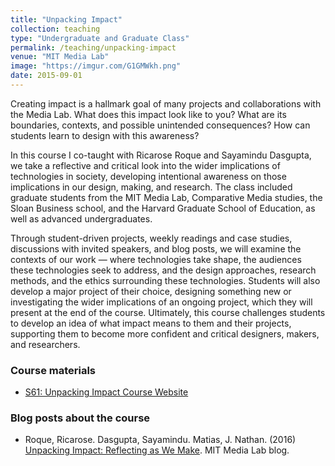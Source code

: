```yaml
---
title: "Unpacking Impact"
collection: teaching
type: "Undergraduate and Graduate Class"
permalink: /teaching/unpacking-impact
venue: "MIT Media Lab"
image: "https://imgur.com/G1GMWkh.png"
date: 2015-09-01
---
```

Creating impact is a hallmark goal of many projects and collaborations with the Media Lab. What does this impact look like to you? What are its boundaries, contexts, and possible unintended consequences? How can students learn to design with this awareness?

In this course I co-taught with Ricarose Roque and Sayamindu Dasgupta, we take a reflective and critical look into the wider implications of technologies in society, developing intentional awareness on those implications in our design, making, and research. The class included graduate students from the MIT Media Lab, Comparative Media studies, the Sloan Business school, and the Harvard Graduate School of Education, as well as advanced undergraduates.

Through student-driven projects, weekly readings and case studies, discussions with invited speakers, and blog posts, we will examine the contexts of our work — where technologies take shape, the audiences these technologies seek to address, and the design approaches, research methods, and the ethics surrounding these technologies. Students will also develop a major project of their choice, designing something new or investigating the wider implications of an ongoing project, which they will present at the end of the course. Ultimately, this course challenges students to develop an idea of what impact means to them and their projects, supporting them to become more confident and critical designers, makers, and researchers.

### Course materials
* [S61: Unpacking Impact Course Website](http://s61.media.mit.edu/syllabus.html)

### Blog posts about the course
* Roque, Ricarose. Dasgupta, Sayamindu. Matias, J. Nathan. (2016) [Unpacking Impact: Reflecting as We Make](https://medium.com/mit-media-lab/unpacking-impact-reflecting-as-we-make-a4808a1848fc). MIT Media Lab blog.
